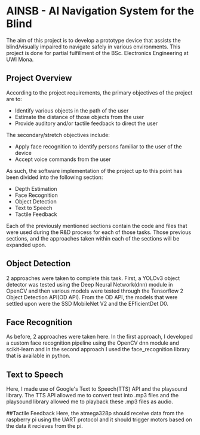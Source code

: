 # AINSB - AI Navigation System for the Blind
The aim of this project is to develop a prototype device that assists the blind/visually impaired to navigate safely in various environments. This project is done for partial fulfillment of the BSc. Electronics Engineering at UWI Mona.

## Project Overview
According to the project requirements, the primary objectives of the project are to:
* Identify various objects in the path of the user
* Estimate the distance of those objects from the user
* Provide auditory and/or tactile feedback to direct the user

The secondary/stretch objectives include:
* Apply face recognition to identify persons familiar to the user of the device 
* Accept voice commands from the user 

As such, the software implementation of the project up to this point has been divided into the following section:
* Depth Estimation
* Face Recognition
* Object Detection
* Text to Speech
* Tactile Feedback

Each of the previously mentioned sections contain the code and files that were used during the R&D process for each of those tasks. Those previous sections, and the approaches taken within each of the sections will be expanded upon.

## Object Detection
2 approaches were taken to complete this task. First, a YOLOv3 object detector was tested using the Deep Neural Network(dnn) module in OpenCV and then various models were tested through the Tensorflow 2 Object Detection API(OD API). From the OD API, the models that were settled upon were the SSD MobileNet V2 and the EFficientDet D0.

## Face Recognition
As before, 2 approaches were taken here. In the first approach, I developed a custom face recognition pipeline using the OpenCV dnn module and scikit-learn and in the second approach I used the face_recognition library that is available in python.

## Text to Speech
Here, I made use of Google's Text to Speech(TTS) API and the playsound library. The TTS API allowed me to convert text into .mp3 files and the playsound library allowed me to playback these .mp3 files as audio.

##Tactile Feedback
Here, the atmega328p should receive data from the raspberry pi using the UART protocol and it should trigger motors based on the data it recieves from the pi.
